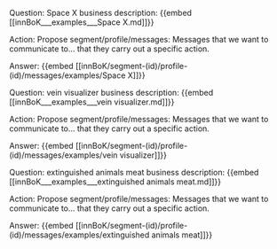 Question: Space X business description:
{{embed [[innBoK___examples___Space X.md]]}}

Action: Propose segment/profile/messages: Messages that we want to communicate to... that they carry out a specific action.

Answer:
{{embed [[innBoK/segment-(id)/profile-(id)/messages/examples/Space X]]}}

Question: vein visualizer business description:
{{embed [[innBoK___examples___vein visualizer.md]]}}

Action: Propose segment/profile/messages: Messages that we want to communicate to... that they carry out a specific action.

Answer:
{{embed [[innBoK/segment-(id)/profile-(id)/messages/examples/vein visualizer]]}}

Question: extinguished animals meat business description:
{{embed [[innBoK___examples___extinguished animals meat.md]]}}

Action: Propose segment/profile/messages: Messages that we want to communicate to... that they carry out a specific action.

Answer:
{{embed [[innBoK/segment-(id)/profile-(id)/messages/examples/extinguished animals meat]]}}













